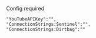 Config required

```
"YouTubeAPIKey":"",
"ConnectionStrings:Sentinel":"",
"ConnectionStrings:Dirtbag":""
```